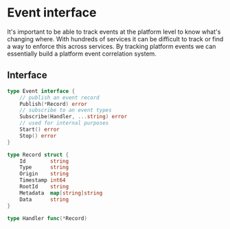 # Event interface

It's important to be able to track events at the platform level to know what's changing where. With 
hundreds of services it can be difficult to track or find a way to enforce this across services. 
By tracking platform events we can essentially build a platform event correlation system.

## Interface

```go
type Event interface {
	// publish an event record
	Publish(*Record) error
	// subscribe to an event types
	Subscribe(Handler, ...string) error
	// used for internal purposes
	Start() error
	Stop() error
}

type Record struct {
	Id        string
	Type      string
	Origin    string
	Timestamp int64
	RootId    string
	Metadata  map[string]string
	Data      string
}

type Handler func(*Record)
```
